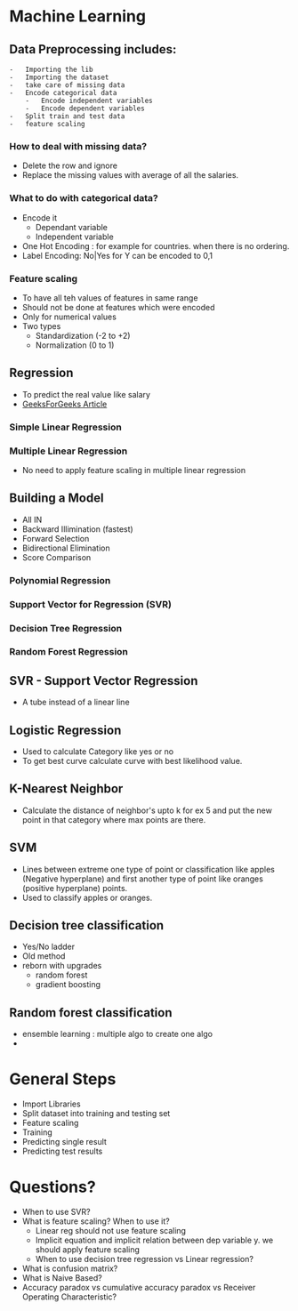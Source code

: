 # Machine Learning
## Data Preprocessing includes:
    -   Importing the lib
    -   Importing the dataset
    -   take care of missing data
    -   Encode categorical data
        -   Encode independent variables
        -   Encode dependent variables
    -   Split train and test data
    -   feature scaling
### How to deal with missing data?
- Delete the row and ignore
- Replace the missing values with average of all the salaries.
### What to do with categorical data?
- Encode it
  - Dependant variable
  - Independent variable
- One Hot Encoding : for example for countries. when there is no ordering.
- Label Encoding: No|Yes for Y can be encoded to 0,1
### Feature scaling
- To have all teh values of features in same range
- Should not be done at features which were encoded
- Only for numerical values
- Two types
  - Standardization (-2 to +2)
  - Normalization (0 to 1)
## Regression
 - To predict the real value like salary
 - [GeeksForGeeks Article](https://www.geeksforgeeks.org/types-of-regression-techniques/)
### Simple Linear Regression
### Multiple Linear Regression
- No need to apply feature scaling in multiple linear regression
## Building a Model
- All IN
- Backward Illimination (fastest)
- Forward Selection
- Bidirectional Elimination
- Score Comparison
### Polynomial Regression
### Support Vector for Regression (SVR)
### Decision Tree Regression
### Random Forest Regression

## SVR - Support Vector Regression
- A tube instead of a linear line

## Logistic Regression
- Used to calculate Category like yes or no
- To get best curve calculate curve with best likelihood value.

## K-Nearest Neighbor
- Calculate the distance of neighbor's upto k for ex 5 and put the new point in that category where max points are there.

## SVM
- Lines between extreme one type of point or classification like apples (Negative hyperplane) and first another type of point like oranges (positive hyperplane) points.
- Used to classify apples or oranges.

## Decision tree classification
- Yes/No ladder
- Old method
- reborn with upgrades
  - random forest
  - gradient boosting

## Random forest classification
- ensemble learning : multiple algo to create one algo
-


# General Steps
- Import Libraries
- Split dataset into training and testing set
- Feature scaling
- Training
- Predicting single result
- Predicting test results


# Questions?
- When to use SVR?
- What is feature scaling? When to use it?
  - Linear reg should not use feature scaling
  - Implicit equation and implicit relation between dep variable y. we should apply feature scaling
  - When to use decision tree regression vs Linear regression?
- What is confusion matrix?
- What is Naive Based?
- Accuracy paradox vs cumulative accuracy paradox vs Receiver Operating Characteristic?
